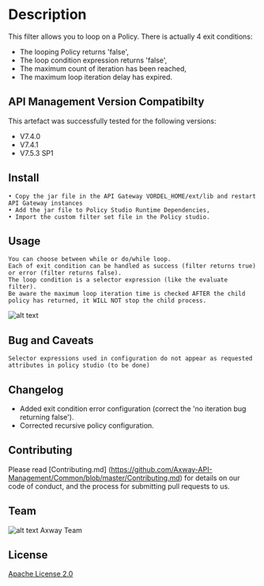 # Description
This filter allows you to loop on a Policy. There is actually 4 exit conditions:
- The looping Policy returns 'false',
- The loop condition expression returns 'false',
- The maximum count of iteration has been reached,
- The maximum loop iteration delay has expired.

## API Management Version Compatibilty
This artefact was successfully tested for the following versions:
- V7.4.0
- V7.4.1
- V7.5.3 SP1


## Install

```
• Copy the jar file in the API Gateway VORDEL_HOME/ext/lib and restart API Gateway instances
• Add the jar file to Policy Studio Runtime Dependencies,
• Import the custom filter set file in the Policy studio.

```

## Usage

```
You can choose between while or do/while loop.
Each of exit condition can be handled as success (filter returns true) or error (filter returns false).
The loop condition is a selector expression (like the evaluate filter).
Be aware the maximum loop iteration time is checked AFTER the child policy has returned, it WILL NOT stop the child process.
```
![alt text][Screenshot1]

[Screenshot1]: https://github.com/Axway-API-Management/Policy-Loop-custom-filter/blob/master/Readme/Screenshot1.png  "Screenshot1"


## Bug and Caveats
```
Selector expressions used in configuration do not appear as requested attributes in policy studio (to be done)
```

## Changelog
- Added exit condition error configuration (correct the 'no iteration bug returning false').
- Corrected recursive policy configuration.


## Contributing

Please read [Contributing.md] (https://github.com/Axway-API-Management/Common/blob/master/Contributing.md) for details on our code of conduct, and the process for submitting pull requests to us.

## Team

![alt text][Axwaylogo] Axway Team

[Axwaylogo]: https://github.com/Axway-API-Management/Common/blob/master/img/AxwayLogoSmall.png  "Axway logo"

## License
[Apache License 2.0](LICENSE)
